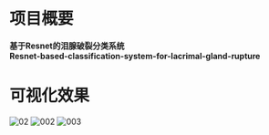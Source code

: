 # 项目概要
__基于Resnet的泪腺破裂分类系统<br>Resnet-based-classification-system-for-lacrimal-gland-rupture__

# 可视化效果
![02](https://github.com/user-attachments/assets/2aea724b-f103-43ba-b754-9576ae2024a6)
![002](https://github.com/user-attachments/assets/2b407792-ea2e-485b-ab5d-532487a1f924)
![003](https://github.com/user-attachments/assets/9a8d402b-a514-4eb1-ab17-7f738994e8e4)
